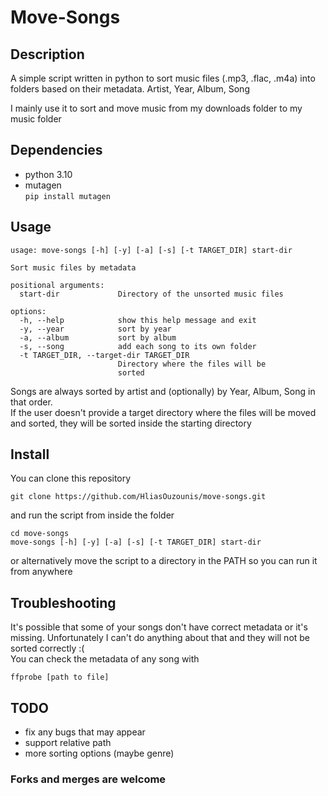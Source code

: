 # Move-Songs

## Description

A simple script written in python to sort music files (.mp3, .flac, .m4a) into folders based on their metadata. Artist, Year, Album, Song  

I mainly use it to sort and move music from my downloads folder to my music folder

## Dependencies

- python 3.10
- mutagen   
`pip install mutagen`

## Usage

```
usage: move-songs [-h] [-y] [-a] [-s] [-t TARGET_DIR] start-dir

Sort music files by metadata

positional arguments:
  start-dir             Directory of the unsorted music files

options:
  -h, --help            show this help message and exit
  -y, --year            sort by year
  -a, --album           sort by album
  -s, --song            add each song to its own folder
  -t TARGET_DIR, --target-dir TARGET_DIR
                        Directory where the files will be
                        sorted
```

Songs are always sorted by artist and (optionally) by Year, Album, Song in that order.  
If the user doesn't provide a target directory where the files will be moved and sorted, they will be sorted inside the starting directory

## Install

You can clone this repository
```
git clone https://github.com/HliasOuzounis/move-songs.git
```
and run the script from inside the folder
```
cd move-songs
move-songs [-h] [-y] [-a] [-s] [-t TARGET_DIR] start-dir
```
or alternatively move the script to a directory in the PATH so you can run it from anywhere

## Troubleshooting

It's possible that some of your songs don't have correct metadata or it's missing. Unfortunately I can't do anything about that and they will not be sorted correctly :(  
You can check the metadata of any song with
```
ffprobe [path to file]
```

## TODO

- fix any bugs that may appear
- support relative path
- more sorting options (maybe genre)  

### Forks and merges are welcome